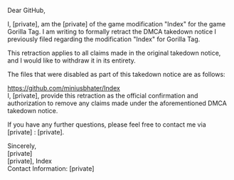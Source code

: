 Dear GitHub,

I, [private], am the [private] of the game modification "Index" for the game Gorilla Tag. I am writing to formally retract the DMCA takedown notice I previously filed regarding the modification "Index" for Gorilla Tag.

This retraction applies to all claims made in the original takedown notice, and I would like to withdraw it in its entirety.

The files that were disabled as part of this takedown notice are as follows:

https://github.com/miniusbhater/Index  
I, [private], provide this retraction as the official confirmation and authorization to remove any claims made under the aforementioned DMCA takedown notice.

If you have any further questions, please feel free to contact me via [private] : [private].

Sincerely,  
[private]  
[private], Index  
Contact Information: [private]  
